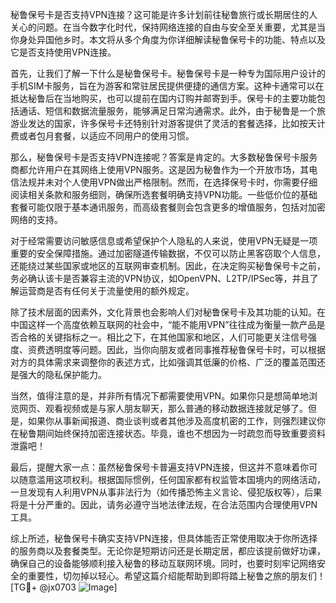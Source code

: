 秘鲁保号卡是否支持VPN连接？这可能是许多计划前往秘鲁旅行或长期居住的人关心的问题。在当今数字化时代，保持网络连接的自由与安全至关重要，尤其是当你身处异国他乡时。本文将从多个角度为你详细解读秘鲁保号卡的功能、特点以及它是否支持使用VPN连接。

首先，让我们了解一下什么是秘鲁保号卡。秘鲁保号卡是一种专为国际用户设计的手机SIM卡服务，旨在为游客和常驻居民提供便捷的通信方案。这种卡通常可以在抵达秘鲁后在当地购买，也可以提前在国内订购并邮寄到手。保号卡的主要功能包括通话、短信和数据流量服务，能够满足日常沟通需求。此外，由于秘鲁是一个旅游业发达的国家，许多保号卡还特别针对游客提供了灵活的套餐选择，比如按天计费或者包月套餐，以适应不同用户的使用习惯。

那么，秘鲁保号卡是否支持VPN连接呢？答案是肯定的。大多数秘鲁保号卡服务商都允许用户在其网络上使用VPN服务。这是因为秘鲁作为一个开放市场，其电信法规并未对个人使用VPN做出严格限制。然而，在选择保号卡时，你需要仔细阅读相关条款和服务细则，确保所选套餐明确支持VPN功能。一些低价位的基础套餐可能仅限于基本通讯服务，而高级套餐则会包含更多的增值服务，包括对加密网络的支持。

对于经常需要访问敏感信息或希望保护个人隐私的人来说，使用VPN无疑是一项重要的安全保障措施。通过加密隧道传输数据，不仅可以防止黑客窃取个人信息，还能绕过某些国家或地区的互联网审查机制。因此，在决定购买秘鲁保号卡之前，务必确认该卡是否兼容主流的VPN协议，如OpenVPN、L2TP/IPSec等，并且了解运营商是否有任何关于流量使用的额外规定。

除了技术层面的因素外，文化背景也会影响人们对秘鲁保号卡及其功能的认知。在中国这样一个高度依赖互联网的社会中，“能不能用VPN”往往成为衡量一款产品是否合格的关键指标之一。相比之下，在其他国家和地区，人们可能更关注信号强度、资费透明度等问题。因此，当你向朋友或者同事推荐秘鲁保号卡时，可以根据对方的具体需求来调整你的表述方式，比如强调其低廉的价格、广泛的覆盖范围还是强大的隐私保护能力。

当然，值得注意的是，并非所有情况下都需要使用VPN。如果你只是想简单地浏览网页、观看视频或是与家人朋友聊天，那么普通的移动数据连接就足够了。但是，如果你从事新闻报道、商业谈判或者其他涉及高度机密的工作，则强烈建议你在秘鲁期间始终保持加密连接状态。毕竟，谁也不想因为一时疏忽而导致重要资料泄露吧！

最后，提醒大家一点：虽然秘鲁保号卡普遍支持VPN连接，但这并不意味着你可以随意滥用这项权利。根据国际惯例，任何国家都有权监管本国境内的网络活动，一旦发现有人利用VPN从事非法行为（如传播恐怖主义言论、侵犯版权等），后果将是十分严重的。因此，请务必遵守当地法律法规，在合法范围内合理使用VPN工具。

综上所述，秘鲁保号卡确实支持VPN连接，但具体能否正常使用取决于你所选择的服务商以及套餐类型。无论你是短期访问还是长期定居，都应该提前做好功课，确保自己的设备能够顺利接入秘鲁的移动互联网环境。同时，也要时刻牢记网络安全的重要性，切勿掉以轻心。希望这篇介绍能帮助到即将踏上秘鲁之旅的朋友们！[TG💪+ @jx0703 ![Image](https://github.com/user-attachments/assets/dbca1d08-cadb-493c-b0ec-ad6f7a83f270)]